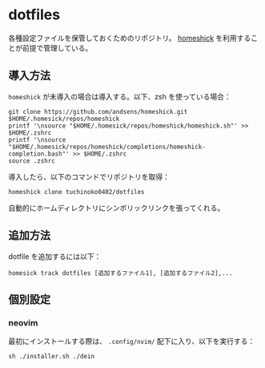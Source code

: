 # dotfiles

各種設定ファイルを保管しておくためのリポジトリ。
[homeshick](https://github.com/andsens/homeshick) を利用することが前提で管理している。

## 導入方法

`homeshick` が未導入の場合は導入する。以下、zsh を使っている場合：

```shell
git clone https://github.com/andsens/homeshick.git $HOME/.homesick/repos/homeshick
printf '\nsource "$HOME/.homesick/repos/homeshick/homeshick.sh"' >> $HOME/.zshrc
printf '\nsource "$HOME/.homesick/repos/homeshick/completions/homeshick-completion.bash"' >> $HOME/.zshrc
source .zshrc
```

導入したら、以下のコマンドでリポジトリを取得：

```shell
homeshick clone tuchinoko0402/dotfiles
```

自動的にホームディレクトリにシンボリックリンクを張ってくれる。

## 追加方法

dotfile を追加するには以下：

```shell
homesick track dotfiles [追加するファイル1], [追加するファイル2],... 
```

## 個別設定

### neovim

最初にインストールする際は、 `.config/nvim/` 配下に入り、以下を実行する：

```shell
sh ./installer.sh ./dein
```
